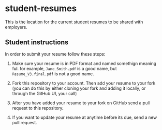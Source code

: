 # student-resumes

This is the location for the current student resumes to be shared with employers.

## Student instructions

In order to submit your resume follow these steps:

1. Make sure your resume is in PDF format and named somethign meaning ful. for example, `Jane_Smith.pdf` is a good name, but `Resume_V3.final.pdf` is not a good name.

2. Fork this repository to your account. Then add your resume to your fork (you can do this by either cloning your fork and adding it locally, or through the GitHub UI, your call)

3. After you have added your resume to your fork on GitHub send a pull request to this repository.

4. If you want to update your resume at anytime before its due, send a new pull request.
